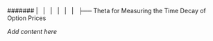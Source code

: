 ####### |   |   |   |   |   |   ├── Theta for Measuring the Time Decay of Option Prices

*Add content here*